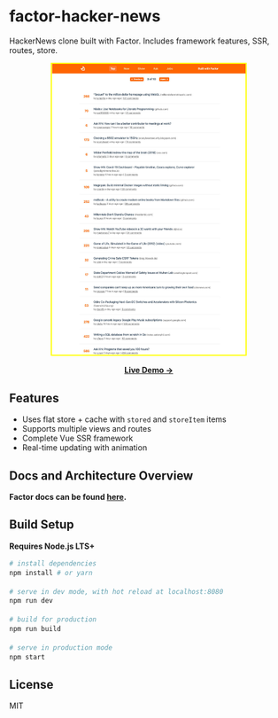 # factor-hacker-news

HackerNews clone built with Factor. Includes framework features, SSR, routes, store.

<p align="center">
  <a href="https://hacker-news-example.factor.dev" target="_blank">
    <img src="./screenshot-tall.jpg" width="350px" style="border: 2px solid #ff0;">
  </a>
</p>

<p align="center">
<a href="https://hacker-news-example.factor.dev" target="_blank"><strong>Live Demo &rarr;</strong></a>
</p>

## Features

- Uses flat store + cache with `stored` and `storeItem` items
- Supports multiple views and routes
- Complete Vue SSR framework
- Real-time updating with animation

## Docs and Architecture Overview

**Factor docs can be found [here](https://factor.dev).**

## Build Setup

**Requires Node.js LTS+**

```bash
# install dependencies
npm install # or yarn

# serve in dev mode, with hot reload at localhost:8080
npm run dev

# build for production
npm run build

# serve in production mode
npm start
```

## License

MIT
